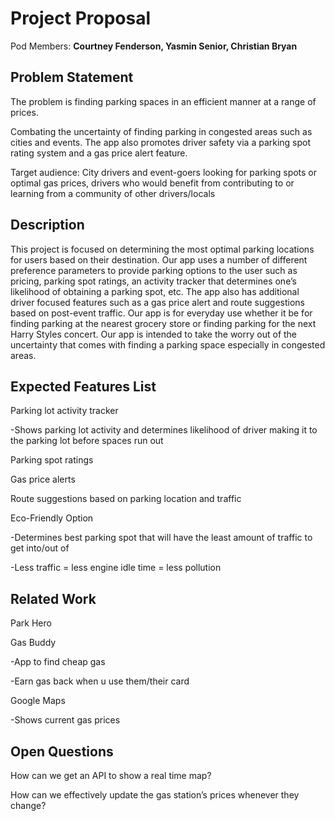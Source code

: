 # Project Proposal

Pod Members: **Courtney Fenderson, Yasmin Senior, Christian Bryan**

## Problem Statement

The problem is finding parking spaces in an efficient manner at a range of prices.

Combating the uncertainty of finding parking in congested areas such as cities and events. The app also promotes driver safety via a parking spot rating system and a gas price alert feature.

Target audience: City drivers and event-goers looking for parking spots or optimal gas prices, drivers who would benefit from contributing to or learning from a community of other drivers/locals


## Description

This project is focused on determining the most optimal parking locations for users based on their destination. Our app uses a number of different preference parameters to provide parking options to the user such as pricing, parking spot ratings, an activity tracker that determines one’s likelihood of obtaining a parking spot, etc. The app also has additional driver focused features such as a gas price alert and route suggestions based on post-event traffic. Our app is for everyday use whether it be for finding parking at the nearest grocery store or finding parking for the next Harry Styles concert. Our app is intended to take the worry out of the uncertainty that comes with finding a parking space especially in congested areas.

## Expected Features List

Parking lot activity tracker 

-Shows parking lot activity and determines likelihood of driver making it to the parking lot before spaces run out 

Parking spot ratings

Gas price alerts 

Route suggestions based on parking location and traffic 

Eco-Friendly Option

-Determines best parking spot that will have the least amount of traffic to get into/out of 

-Less traffic = less engine idle time = less pollution 


## Related Work

Park Hero

Gas Buddy

-App to find cheap gas

-Earn gas back when u use them/their card

Google Maps

-Shows current gas prices


## Open Questions

How can we get an API to show a real time map?

How can we effectively update the gas station’s prices whenever they change? 

